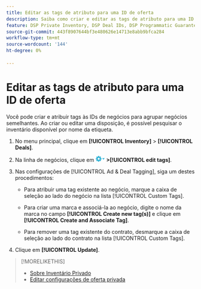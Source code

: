 ```yaml
---
title: Editar as tags de atributo para uma ID de oferta
description: Saiba como criar e editar as tags de atributo para uma ID de negócios.
feature: DSP Private Inventory, DSP Deal IDs, DSP Programmatic Guaranteed Deals
source-git-commit: 443f8907644bf3e480626e14713e8abb9bfca284
workflow-type: tm+mt
source-wordcount: '144'
ht-degree: 0%

---
```


# Editar as tags de atributo para uma ID de oferta

Você pode criar e atribuir tags às IDs de negócios para agrupar negócios semelhantes. Ao criar ou editar uma disposição, é possível pesquisar o inventário disponível por nome da etiqueta.

1. No menu principal, clique em **[!UICONTROL Inventory]** > **[!UICONTROL Deals]**.

1. Na linha de negócios, clique em ![Menu de opções](/help/dsp/assets/options-menu.png) **>[!UICONTROL edit tags]**.

1. Nas configurações de [!UICONTROL Ad & Deal Tagging], siga um destes procedimentos:

   * Para atribuir uma tag existente ao negócio, marque a caixa de seleção ao lado do negócio na lista [!UICONTROL Custom Tags].

   * Para criar uma marca e associá-la ao negócio, digite o nome da marca no campo **[!UICONTROL Create new tag(s)]** e clique em **[!UICONTROL Create and Associate Tag]**.

   * Para remover uma tag existente do contrato, desmarque a caixa de seleção ao lado do contrato na lista [!UICONTROL Custom Tags].

1. Clique em **[!UICONTROL Update]**.

>[!MORELIKETHIS]
>
>* [Sobre Inventário Privado](private-inventory-about.md)
>* [Editar configurações de oferta privada](/help/dsp/inventory/deal-id-edit.md)
